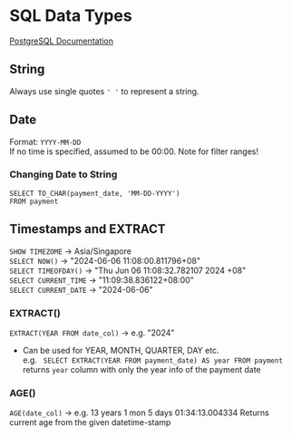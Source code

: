 # SQL Data Types

[PostgreSQL Documentation](https://www.w3resource.com/PostgreSQL/data-type-formatting-functions.php)

## String
Always use single quotes `' '` to represent a string.

## Date
Format: `YYYY-MM-DD` <br>
If no time is specified, assumed to be 00:00. Note for filter ranges!

### Changing Date to String
```
SELECT TO_CHAR(payment_date, 'MM-DD-YYYY')
FROM payment
```

## Timestamps and EXTRACT
`SHOW TIMEZOME` -> Asia/Singapore <br>
`SELECT NOW()` -> "2024-06-06 11:08:00.811796+08" <br>
`SELECT TIMEOFDAY()` -> "Thu Jun 06 11:08:32.782107 2024 +08"<br>
`SELECT CURRENT_TIME` -> "11:09:38.836122+08:00"<br>
`SELECT CURRENT_DATE` -> "2024-06-06"<br>

### EXTRACT()
`EXTRACT(YEAR FROM date_col)` -> e.g. "2024"
- Can be used for YEAR, MONTH, QUARTER, DAY etc.<br>
e.g.
``` SELECT EXTRACT(YEAR FROM payment_date) AS year FROM payment```
returns `year` column with only the year info of the payment date

### AGE()
`AGE(date_col)` -> e.g. 13 years 1 mon 5 days 01:34:13.004334
Returns current age from the given datetime-stamp




